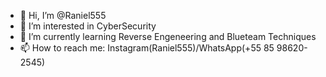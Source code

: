 - 👋 Hi, I’m @Raniel555
- 👀 I’m interested in CyberSecurity
- 🌱 I’m currently learning Reverse Engeneering and Blueteam Techniques
- 📫 How to reach me: Instagram(Raniel555)/WhatsApp(+55 85 98620-2545)

<!---
Raniel555/Raniel555 is a ✨ special ✨ repository because its `README.md` (this file) appears on your GitHub profile.
You can click the Preview link to take a look at your changes.
--->
